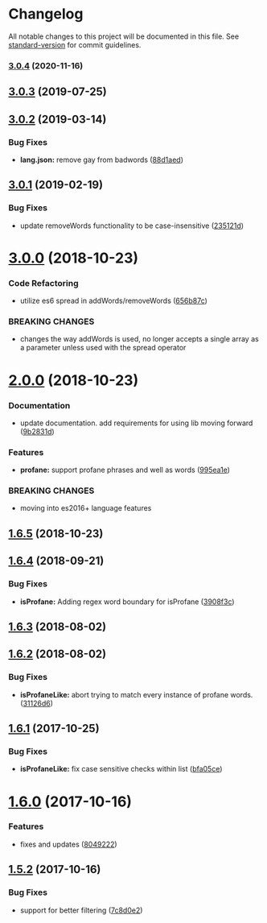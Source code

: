 # Changelog

All notable changes to this project will be documented in this file. See [standard-version](https://github.com/conventional-changelog/standard-version) for commit guidelines.

### [3.0.4](https://github.com/web-mech/badwords/compare/v3.0.3...v3.0.4) (2020-11-16)

<a name="3.0.3"></a>
## [3.0.3](https://github.com/web-mech/badwords/compare/v3.0.2...v3.0.3) (2019-07-25)



<a name="3.0.2"></a>
## [3.0.2](https://github.com/web-mech/badwords/compare/v3.0.1...v3.0.2) (2019-03-14)


### Bug Fixes

* **lang.json:** remove gay from badwords ([88d1aed](https://github.com/web-mech/badwords/commit/88d1aed))



<a name="3.0.1"></a>
## [3.0.1](https://github.com/web-mech/badwords/compare/v3.0.0...v3.0.1) (2019-02-19)


### Bug Fixes

* update removeWords functionality to be case-insensitive ([235121d](https://github.com/web-mech/badwords/commit/235121d))



<a name="3.0.0"></a>
# [3.0.0](https://github.com/web-mech/badwords/compare/v2.0.0...v3.0.0) (2018-10-23)


### Code Refactoring

* utilize es6 spread in addWords/removeWords ([656b87c](https://github.com/web-mech/badwords/commit/656b87c))


### BREAKING CHANGES

* changes the way addWords is used, no longer accepts a single array as a parameter unless used with the spread operator



<a name="2.0.0"></a>
# [2.0.0](https://github.com/web-mech/badwords/compare/v1.6.5...v2.0.0) (2018-10-23)


### Documentation

* update documentation. add requirements for using lib moving forward ([9b2831d](https://github.com/web-mech/badwords/commit/9b2831d))


### Features

* **profane:** support profane phrases and well as words ([995ea1e](https://github.com/web-mech/badwords/commit/995ea1e))


### BREAKING CHANGES

* moving into es2016+ language features



<a name="1.6.5"></a>
## [1.6.5](https://github.com/web-mech/badwords/compare/v1.6.4...v1.6.5) (2018-10-23)



<a name="1.6.4"></a>
## [1.6.4](https://github.com/web-mech/badwords/compare/v1.6.3...v1.6.4) (2018-09-21)


### Bug Fixes

* **isProfane:** Adding regex word boundary for isProfane ([3908f3c](https://github.com/web-mech/badwords/commit/3908f3c))



<a name="1.6.3"></a>
## [1.6.3](https://github.com/web-mech/badwords/compare/v1.6.2...v1.6.3) (2018-08-02)



<a name="1.6.2"></a>
## [1.6.2](https://github.com/web-mech/badwords/compare/v1.6.1...v1.6.2) (2018-08-02)


### Bug Fixes

* **isProfaneLike:** abort trying to match every instance of profane words. ([31126d6](https://github.com/web-mech/badwords/commit/31126d6))



<a name="1.6.1"></a>
## [1.6.1](https://github.com/web-mech/badwords/compare/v1.6.0...v1.6.1) (2017-10-25)


### Bug Fixes

* **isProfaneLike:** fix case sensitive checks within list ([bfa05ce](https://github.com/web-mech/badwords/commit/bfa05ce))



<a name="1.6.0"></a>
# [1.6.0](https://github.com/web-mech/badwords/compare/v1.5.2...v1.6.0) (2017-10-16)


### Features

* fixes and updates ([8049222](https://github.com/web-mech/badwords/commit/8049222))



<a name="1.5.2"></a>
## [1.5.2](https://github.com/web-mech/badwords/compare/v1.5.1...v1.5.2) (2017-10-16)


### Bug Fixes

* support for better filtering ([7c8d0e2](https://github.com/web-mech/badwords/commit/7c8d0e2))
